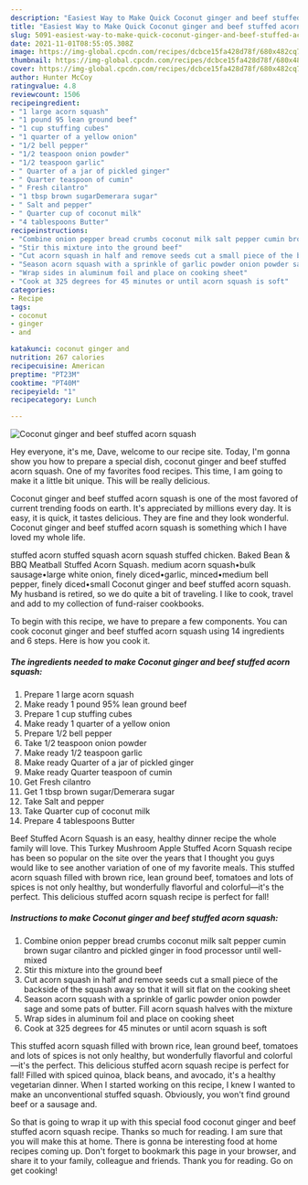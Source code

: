 ```yaml
---
description: "Easiest Way to Make Quick Coconut ginger and beef stuffed acorn squash"
title: "Easiest Way to Make Quick Coconut ginger and beef stuffed acorn squash"
slug: 5091-easiest-way-to-make-quick-coconut-ginger-and-beef-stuffed-acorn-squash
date: 2021-11-01T08:55:05.308Z
image: https://img-global.cpcdn.com/recipes/dcbce15fa428d78f/680x482cq70/coconut-ginger-and-beef-stuffed-acorn-squash-recipe-main-photo.jpg
thumbnail: https://img-global.cpcdn.com/recipes/dcbce15fa428d78f/680x482cq70/coconut-ginger-and-beef-stuffed-acorn-squash-recipe-main-photo.jpg
cover: https://img-global.cpcdn.com/recipes/dcbce15fa428d78f/680x482cq70/coconut-ginger-and-beef-stuffed-acorn-squash-recipe-main-photo.jpg
author: Hunter McCoy
ratingvalue: 4.8
reviewcount: 1506
recipeingredient:
- "1 large acorn squash"
- "1 pound 95 lean ground beef"
- "1 cup stuffing cubes"
- "1 quarter of a yellow onion"
- "1/2 bell pepper"
- "1/2 teaspoon onion powder"
- "1/2 teaspoon garlic"
- " Quarter of a jar of pickled ginger"
- " Quarter teaspoon of cumin"
- " Fresh cilantro"
- "1 tbsp brown sugarDemerara sugar"
- " Salt and pepper"
- " Quarter cup of coconut milk"
- "4 tablespoons Butter"
recipeinstructions:
- "Combine onion pepper bread crumbs coconut milk salt pepper cumin brown sugar cilantro and pickled ginger in food processor until well-mixed"
- "Stir this mixture into the ground beef"
- "Cut acorn squash in half and remove seeds cut a small piece of the backside of the squash away so that it will sit flat on the cooking sheet"
- "Season acorn squash with a sprinkle of garlic powder onion powder sage and some pats of butter. Fill acorn squash halves with the mixture"
- "Wrap sides in aluminum foil and place on cooking sheet"
- "Cook at 325 degrees for 45 minutes or until acorn squash is soft"
categories:
- Recipe
tags:
- coconut
- ginger
- and

katakunci: coconut ginger and 
nutrition: 267 calories
recipecuisine: American
preptime: "PT23M"
cooktime: "PT40M"
recipeyield: "1"
recipecategory: Lunch

---
```



![Coconut ginger and beef stuffed acorn squash](https://img-global.cpcdn.com/recipes/dcbce15fa428d78f/680x482cq70/coconut-ginger-and-beef-stuffed-acorn-squash-recipe-main-photo.jpg)

Hey everyone, it's me, Dave, welcome to our recipe site. Today, I'm gonna show you how to prepare a special dish, coconut ginger and beef stuffed acorn squash. One of my favorites food recipes. This time, I am going to make it a little bit unique. This will be really delicious.

Coconut ginger and beef stuffed acorn squash is one of the most favored of current trending foods on earth. It's appreciated by millions every day. It is easy, it is quick, it tastes delicious. They are fine and they look wonderful. Coconut ginger and beef stuffed acorn squash is something which I have loved my whole life.

stuffed acorn stuffed squash acorn squash stuffed chicken. Baked Bean &amp; BBQ Meatball Stuffed Acorn Squash. medium acorn squash•bulk sausage•large white onion, finely diced•garlic, minced•medium bell pepper, finely diced•small Coconut ginger and beef stuffed acorn squash. My husband is retired, so we do quite a bit of traveling. I like to cook, travel and add to my collection of fund-raiser cookbooks.


To begin with this recipe, we have to prepare a few components. You can cook coconut ginger and beef stuffed acorn squash using 14 ingredients and 6 steps. Here is how you cook it.

<!--inarticleads1-->

##### The ingredients needed to make Coconut ginger and beef stuffed acorn squash:

1. Prepare 1 large acorn squash
1. Make ready 1 pound 95% lean ground beef
1. Prepare 1 cup stuffing cubes
1. Make ready 1 quarter of a yellow onion
1. Prepare 1/2 bell pepper
1. Take 1/2 teaspoon onion powder
1. Make ready 1/2 teaspoon garlic
1. Make ready  Quarter of a jar of pickled ginger
1. Make ready  Quarter teaspoon of cumin
1. Get  Fresh cilantro
1. Get 1 tbsp brown sugar/Demerara sugar
1. Take  Salt and pepper
1. Take  Quarter cup of coconut milk
1. Prepare 4 tablespoons Butter


Beef Stuffed Acorn Squash is an easy, healthy dinner recipe the whole family will love. This Turkey Mushroom Apple Stuffed Acorn Squash recipe has been so popular on the site over the years that I thought you guys would like to see another variation of one of my favorite meals. This stuffed acorn squash filled with brown rice, lean ground beef, tomatoes and lots of spices is not only healthy, but wonderfully flavorful and colorful—it&#39;s the perfect. This delicious stuffed acorn squash recipe is perfect for fall! 

<!--inarticleads2-->

##### Instructions to make Coconut ginger and beef stuffed acorn squash:

1. Combine onion pepper bread crumbs coconut milk salt pepper cumin brown sugar cilantro and pickled ginger in food processor until well-mixed
1. Stir this mixture into the ground beef
1. Cut acorn squash in half and remove seeds cut a small piece of the backside of the squash away so that it will sit flat on the cooking sheet
1. Season acorn squash with a sprinkle of garlic powder onion powder sage and some pats of butter. Fill acorn squash halves with the mixture
1. Wrap sides in aluminum foil and place on cooking sheet
1. Cook at 325 degrees for 45 minutes or until acorn squash is soft


This stuffed acorn squash filled with brown rice, lean ground beef, tomatoes and lots of spices is not only healthy, but wonderfully flavorful and colorful—it&#39;s the perfect. This delicious stuffed acorn squash recipe is perfect for fall! Filled with spiced quinoa, black beans, and avocado, it&#39;s a healthy vegetarian dinner. When I started working on this recipe, I knew I wanted to make an unconventional stuffed squash. Obviously, you won&#39;t find ground beef or a sausage and. 

So that is going to wrap it up with this special food coconut ginger and beef stuffed acorn squash recipe. Thanks so much for reading. I am sure that you will make this at home. There is gonna be interesting food at home recipes coming up. Don't forget to bookmark this page in your browser, and share it to your family, colleague and friends. Thank you for reading. Go on get cooking!
